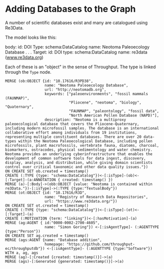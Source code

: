 # Adding Databases to the Graph

A number of scientific databases exist and many are catalogued using Re3Data.

The model looks like this:

body:
  id: DOI
  Type: schema:DataCatalog
  name: Neotoma Paleoecology Database
  . . .
Target:
  id: DOI
  type: schema:DataCatalog
  name: re3data (www.re3data.org)

Each of these is an "object" in the sense of Throughput.  The type is linked through the `Type` node.

```cql
MERGE (ob:OBJECT {id: "10.17616/R3PD38",
                  name: "Neotoma Paleoecology Database",
                  url: "http://neotomadb.org",
                  keywords: ["paleoenvironments", "fossil mammals (FAUNMAP)",
                             "Pliocene", "neotoma", "biology", "Quaternary",
                             "FAUNMAP", "paleontology", "fossil data",
                             "North American Pollen Database (NAPD)"],
                  description: "Neotoma is a multiproxy paleoecological database that covers the Pliocene-Quaternary, including modern microfossil samples. The database is an international collaborative effort among individuals from 19 institutions, representing multiple constituent databases. There are over 20 data-types within the Neotoma Paleoecological Database, including pollen microfossils, plant macrofossils, vertebrate fauna, diatoms, charcoal, biomarkers, ostracodes, physical sedimentology and water chemistry. Neotoma provides an underlying cyberinfrastructure that enables the development of common software tools for data ingest, discovery, display, analysis, and distribution, while giving domain scientists control over critical taxonomic and other data quality issues."})
ON CREATE SET ob.created = timestamp()
CREATE (:TYPE {type: "schema:DataCatalog"})<-[:isType]-(ob)<-[:Target]-(a:ANNOTATION { created: timestamp() })
MERGE (a)-[:Body]->(obb:OBJECT {value: "Neotoma is contained within re3Data."})-[:isType]->(:TYPE {type:"TextualBody"})
MERGE (ot:OBJECT {id: "10.17616/R3D",
                  name: "Registry of Research Data Repositories",
                  url: "https://www.re3data.org/"})
ON CREATE SET ot.created = timestamp()
CREATE (:TYPE {type: "schema:DataCatalog"})<-[:isType]-(ot)<-[:Target]-(a)
CREATE (:MOTIVATION {term: "linking"})<-[:hasMotivation]-(a)
MERGE (ag:AGENT { id:"0000-0002-2700-4605",
                  name: "Simon Goring"}) <-[:isAgentType]- (:AGENTTYPE {type:"Person"})
ON CREATE SET ag.created = timestamp()
MERGE (ags:AGENT {name: "Database addition",
                  homepage: "https://github.com/throughput-ec/throughputdb"}) <-[:isAgentType]- (:AGENTTYPE {type:"Software"})
WITH a, ag, ags
MERGE (ag)-[:Created {created: timestamp()}]->(a)
MERGE (ags)-[:Generated {generated: timestamp()}]->(a)
```
